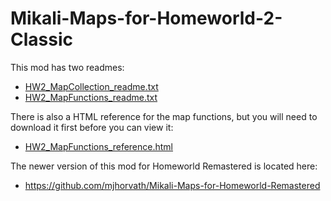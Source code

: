 # Mikali-Maps-for-Homeworld-2-Classic

This mod has two readmes:

* [HW2_MapCollection_readme.txt](HW2_MapCollection_readme.txt)
* [HW2_MapFunctions_readme.txt](HW2_MapFunctions_readme.txt)

There is also a HTML reference for the map functions, but you will need to download it first before you can view it:

* [HW2_MapFunctions_reference.html](HW2_MapFunctions_reference.html)

The newer version of this mod for Homeworld Remastered is located here:

* https://github.com/mjhorvath/Mikali-Maps-for-Homeworld-Remastered
